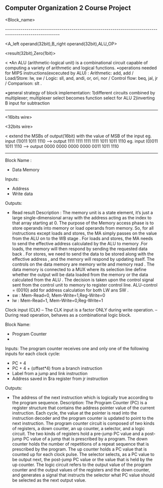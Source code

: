 Computer Organization 2 Course Project 
------------------------------------------

<Block_name>

<Inputs>

<Output>

<Description>
----------------------------------------------------------------------------------------------------------
<ALU>

<A_left operand(32bit),B_right operand(32bit),ALU_OP>

<result(32bit),Zero(1bit)>

<
•An ALU (arithmetic-logical unit) is a combinational circuit capable of computing a variety of arithmetic and logical functions.
•operations needed for MIPS instructions(excecuted by ALU) : Arithmetic: add, add / Load/Store: lw, sw / Logic: sll, and, andi, or, ori, nor / Control flow: beq, jal, jr / Comparison: slt .

•general strategy of block implementation:
1)different circuits combined by multiplexer; multiplexer select becomes function select for ALU
2)inverting B input for subtraction
>
----------------------------------------------------------------------------------------------------

<Sign Extend>

<16bits wire>

<32bits wire>

< extend the MSBs of output(16bit) with the value of MSB of the input
eg. input (1)011 1011 1110  --> output 1111 1111 1111 1111 1011 1011 1110
eg. input (0)011 1011 1110  --> output 0000 0000 0000 0000 0011 1011 1110
>
--------------------------------------------------------------------------------------------------------

Block Name :
-	Data Memory

Inputs:
-	Address
-	Write data

Outputs:
-	Read result
Description :
The memory unit is a state element, it’s just a large single-dimensional array with the address acting as the index to that array starting at 0.
The purpose of the Memory access phase is to store operands into memory or load operands from memory. So, for all instructions except loads and stores, the MA simply passes on the value from the ALU on to the WB stage .
For loads and stores, the MA needs to send the effective address calculated by the ALU to memory .For loads, the memory will then respond by sending the requested data back . For stores, we need to send the data to be stored along with the effective address , and the memory will respond by updating itself.
The controls on the data memory are memory write and memory read .
The data memory is connected to a MUX where its selection line define whether the output will be data loaded from the memory or the data calculated from the ALU . The decision is taken upon the control signal sent from the control unit to memory to register control line.
ALU-control = (0010) add for address calculation for both LW ans SW .
-	sw : Mem-Read=0, Mem-Write=1,Reg-Write=0
-	lw : Mem-Read=1, Mem-Write=0,Reg-Write=1

Clock input (CLK)
–  The CLK input is a factor ONLY during write operation.
–  During read operation, behaves as a combinational logic block.

Block Name:
-	Program Counter
-	
Inputs:
The program counter receives one and only one of the following inputs for each clock cycle:
-	PC + 4
-	PC + 4 + (offset*4) from a branch instruction
-	Label from a jump and link instruction 
-	Address saved in $ra register from jr instruction 

Outputs:
-	The address of the next instruction which is logically true according to the program sequence.
Description:
The Program Counter (PC) is a register structure that contains the address pointer value of the current instruction. Each cycle, the value at the pointer is read into the instruction decoder and the program counter is updated to point to the next instruction.
The program counter circuit is composed of two kinds of registers, a down counter, an up counter, a selector, and a logic circuit. The two kinds of registers hold a pre-jump PC value and a post-jump PC value of a jump that is prescribed by a program. The down counter holds the number of repetitions of a repeat sequence that is prescribed by the program. The up counter holds a PC value that is counted up for each clock pulse. The selector selects, as a PC value to be output next, the post-jump PC value or the value that is held by the up counter. The logic circuit refers to the output value of the program counter and the output values of the registers and the down counter, and generates a signal that instructs the selector what PC value should be selected as the next output value.










